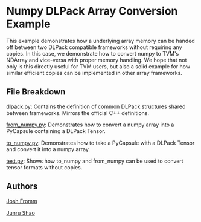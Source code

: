 # Numpy DLPack Array Conversion Example

This example demonstrates how a underlying array memory can be handed off between
two DLPack compatible frameworks without requiring any copies. In this case,
we demonstrate how to convert numpy to TVM's NDArray and vice-versa with proper
memory handling. We hope that not only is this directly useful for TVM users, but
also a solid example for how similar efficient copies can be implemented in other
array frameworks.

## File Breakdown

[dlpack.py](dlpack/dlpack.py): Contains the definition of common DLPack structures shared between frameworks. Mirrors the official C++ definitions.

[from_numpy.py](dlpack/from_numpy.py): Demonstrates how to convert a numpy array into a PyCapsule containing a DLPack Tensor.

[to_numpy.py](dlpack/to_numpy.py): Demonstrates how to take a PyCapsule with a DLPack Tensor and convert it into a numpy array.

[test.py](dlpack/test.py): Shows how to_numpy and from_numpy can be used to convert tensor formats without copies.

## Authors
[Josh Fromm](https://github.com/jwfromm)

[Junru Shao](https://github.com/junrushao1994)
